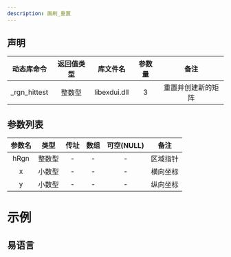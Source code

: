 ```yaml
---
description: 画刷_重置
---
```





## 声明

|  动态库命令  | 返回值类型 |   库文件名   | 参数量 |        备注        |
| :----------: | :--------: | :----------: | :----: | :----------------: |
| _rgn_hittest |   整数型   | libexdui.dll |   3    | 重置并创建新的矩阵 |

## 参数列表

| 参数名 |  类型  | 传址 | 数组 | 可空(NULL) |   备注   |
| :----: | :----: | :--: | :--: | :--------: | :------: |
|  hRgn  | 整数型 |  -   |  -   |     -      | 区域指针 |
|   x    | 小数型 |  -   |  -   |     -      | 横向坐标 |
|   y    | 小数型 |  -   |  -   |     -      | 纵向坐标 |


# 示例

## 易语言

```basic

```
